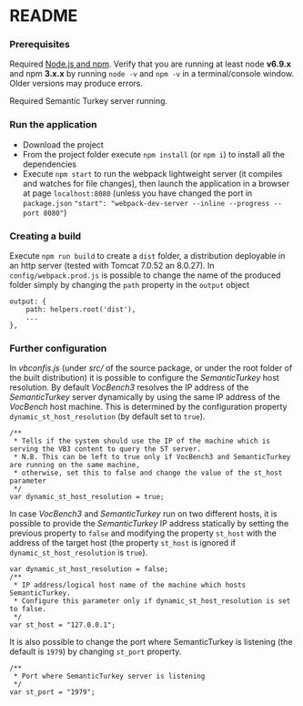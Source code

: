 # README #

### Prerequisites ###
Required [Node.js and npm](https://nodejs.org/en/download).
Verify that you are running at least node __v6.9.x__ and npm __3.x.x__ by running `node -v` and `npm -v` in a terminal/console window. Older versions may produce errors.

Required Semantic Turkey server running.

### Run the application ###

* Download the project
* From the project folder execute `npm install` (or `npm i`) to install all the dependencies
* Execute `npm start` to run the webpack lightweight server (it compiles and watches for file changes), then launch the application in a browser at page `localhost:8080` (unless you have changed the port in `package.json` `"start": "webpack-dev-server --inline --progress --port 8080"`)



### Creating a build ###
Execute `npm run build` to create a `dist` folder, a distribution deployable in an http server (tested with Tomcat 7.0.52 an 8.0.27).
In `config/webpack.prod.js` is possible to change the name of the produced folder simply by changing the `path` property in the `output` object
```
output: {
    path: helpers.root('dist'),
    ...    
},
```

### Further configuration ###
In *vbconfis.js* (under *src/* of the source package, or under the root folder of the built distribution) it is possible to configure the *SemanticTurkey* host resolution.
By default *VocBench3* resolves the IP address of the *SemanticTurkey* server dynamically by using the same IP address of the *VocBench* host machine.
This is determined by the configuration property `dynamic_st_host_resolution` (by default set to `true`).
```
/**
 * Tells if the system should use the IP of the machine which is serving the VB3 content to query the ST server.
 * N.B. This can be left to true only if VocBench3 and SemanticTurkey are running on the same machine,
 * otherwise, set this to false and change the value of the st_host parameter
 */
var dynamic_st_host_resolution = true;
```
In case *VocBench3* and *SemanticTurkey* run on two different hosts, it is possible to provide the *SemanticTurkey* IP address statically by setting the previous property to `false` and modifying 
the property `st_host` with the address of the target host (the property `st_host` is ignored if `dynamic_st_host_resolution` is `true`).
```
var dynamic_st_host_resolution = false;
/**
 * IP address/logical host name of the machine which hosts SemanticTurkey.
 * Configure this parameter only if dynamic_st_host_resolution is set to false.
 */
var st_host = "127.0.0.1";
```
It is also possible to change the port where SemanticTurkey is listening (the default is `1979`) by changing `st_port` property.
```
/**
 * Port where SemanticTurkey server is listening
 */
var st_port = "1979";
```